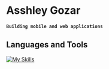 # Asshley Gozar
**`Building mobile and web applications`**

## Languages and Tools

[![My Skills](https://skillicons.dev/icons?i=html,css,js,react,vite,express,nodejs,python,postgres,mongodb,git,github,aws,docker)](https://skillicons.dev)

          
          
          
                    
          
          
          
                    

          

          